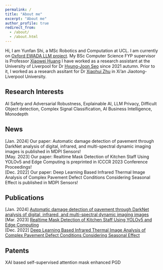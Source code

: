 ```yaml
---
permalink: /
title: "About me"
excerpt: "About me"
author_profile: true
redirect_from: 
  - /about/
  - /about.html
---
```



Hi, I am Yunfan Shi, a MSc Robotics and Computation at UCL.
I am currently on [Oxford EWADA LLM project](https://ewada.ox.ac.uk/). My BSc Computer Science FYP supervisor is Professor [Xiaowei Huang](https://cgi.csc.liv.ac.uk/~xiaowei/)
I have worked as a research assistant at the University of Liverpool for Dr [Hyung-Joon Seo](https://scholar.google.com/citations?user=9FOIHmYAAAAJ&hl=en) since 2021 autumn. Prior to it, I worked as a research assitant for Dr [Xiaohui Zhu](https://scholar.google.com/citations?user=Ug_UiIoAAAAJ&hl=en) in Xi’an Jiaotong-Liverpool University.


## Research Interests
AI Safety and Adversarial Robustness, Explainable AI, LLM Privacy, Difficult Object detection, Complex Signal Classification, AI Business Intelligence, Monodepth

## News
[Jan. 2024] Our paper: Automatic damage detection of pavement through DarkNet analysis of digital, infrared, and multi-spectral dynamic imaging images is published in MDPI Sensors! \
[May. 2023] Our paper: Realtime Mask Detection of Kitchen Staff Using YOLOv5 and Edge Computing is preprinted in ICCCR 2023 Conference Proceedings! \
[Dec. 2022] Our paper: Deep Learning Based Infrared Thermal Image Analysis of Complex Pavement Defect Conditions Considering Seasonal Effect is published in MDPI Sensors! 

## Publications
[Jan. 2024] [Automatic damage detection of pavement through DarkNet analysis of digital, infrared, and multi-spectral dynamic imaging images](https://www.mdpi.com/1424-8220/24/2/464) \
[Mar. 2023] [Realtime Mask Detection of Kitchen Staff Using YOLOv5 and Edge Computing](https://ieeexplore.ieee.org/abstract/document/10193943)\
[Dec. 2022] [Deep Learning Based Infrared Thermal Image Analysis of Complex Pavement Defect Conditions Considering Seasonal Effect](https://www.mdpi.com/1424-8220/22/23/9365)

## Patents
XAI based self-supervised attention mask enhanced PGD
